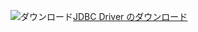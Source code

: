 ![ダウンロード](../ssdt/media/download.png)[JDBC Driver のダウンロード](http://go.microsoft.com/fwlink/?LinkId=245496)